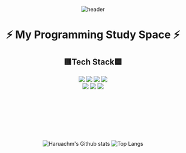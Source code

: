 <div align="center">
  
![header](https://capsule-render.vercel.app/api?type=transparent&color=auto&height=300&section=header&text=Haruachm&fontSize=90&fontColor=0077b6)   
  
# ⚡ My Programming Study Space ⚡

## 🟥Tech Stack🟦
<img src="https://img.shields.io/badge/HTML5-E34F26?style=flat&logo=HTML5&logoColor=white"/>
<img src="https://img.shields.io/badge/CSS3-1572B6?style=flat&logo=CSS3&logoColor=white"/>
<img src="https://img.shields.io/badge/JavaScript-F7DF1E?style=flat&logo=JavaScript&logoColor=white"/> 
<img src="https://img.shields.io/badge/TypeScript-3178C6?style=flat&logo=TypeScript&logoColor=white"/>
<br/> 
<img src="https://img.shields.io/badge/Python-3776AB?style=flat&logo=Python&logoColor=white"/>
<img src="https://img.shields.io/badge/Notion-000000?style=flat&logo=Notion&logoColor=white"/>
<img src="https://img.shields.io/badge/GitHub-181717?style=flat&logo=GitHub&logoColor=white"/>
  
</div>
<br/> <br/> <br/> <br/> <br/></br></br>   

<div align="center">

![Haruachm's Github stats](https://github-readme-stats.vercel.app/api?username=haruachm&show_icons=true&theme=cobalt2)
![Top Langs](https://github-readme-stats.vercel.app/api/top-langs/?username=6810779s&layout=compact&theme=tokyonight)

</div>

<!--
**haruachm/haruachm** is a ✨ _special_ ✨ repository because its `README.md` (this file) appears on your GitHub profile.

Here are some ideas to get you started:

- 🔭 I’m currently working on ...
- 🌱 I’m currently learning ...
- 👯 I’m looking to collaborate on ...
- 🤔 I’m looking for help with ...
- 💬 Ask me about ...
- 📫 How to reach me: ...
- 😄 Pronouns: ...
- ⚡ Fun fact: ...
-->
